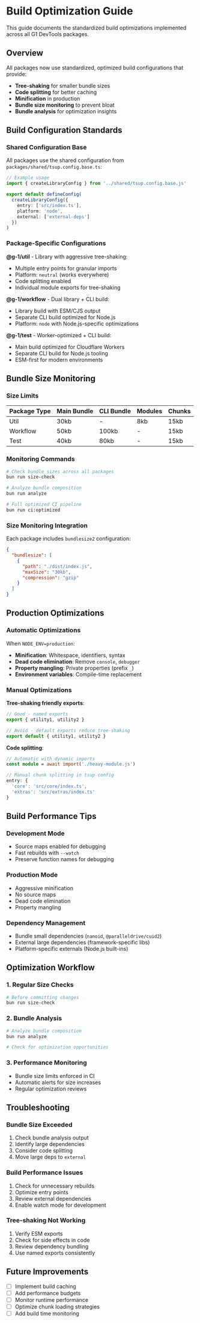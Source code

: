 # Build Optimization Guide

This guide documents the standardized build optimizations implemented across all G1 DevTools packages.

## Overview

All packages now use standardized, optimized build configurations that provide:
- **Tree-shaking** for smaller bundle sizes
- **Code splitting** for better caching
- **Minification** in production
- **Bundle size monitoring** to prevent bloat
- **Bundle analysis** for optimization insights

## Build Configuration Standards

### Shared Configuration Base

All packages use the shared configuration from `packages/shared/tsup.config.base.ts`:

```typescript
// Example usage
import { createLibraryConfig } from '../shared/tsup.config.base.js'

export default defineConfig(
  createLibraryConfig({
    entry: ['src/index.ts'],
    platform: 'node',
    external: ['external-deps']
  })
)
```

### Package-Specific Configurations

**@g-1/util** - Library with aggressive tree-shaking:
- Multiple entry points for granular imports
- Platform: `neutral` (works everywhere)  
- Code splitting enabled
- Individual module exports for tree-shaking

**@g-1/workflow** - Dual library + CLI build:
- Library build with ESM/CJS output
- Separate CLI build optimized for Node.js
- Platform: `node` with Node.js-specific optimizations

**@g-1/test** - Worker-optimized + CLI build:
- Main build optimized for Cloudflare Workers
- Separate CLI build for Node.js tooling
- ESM-first for modern environments

## Bundle Size Monitoring

### Size Limits

| Package Type | Main Bundle | CLI Bundle | Modules | Chunks |
|--------------|-------------|------------|---------|--------|
| Util         | 30kb        | -          | 8kb     | 15kb   |
| Workflow     | 50kb        | 100kb      | -       | 15kb   |
| Test         | 40kb        | 80kb       | -       | 15kb   |

### Monitoring Commands

```bash
# Check bundle sizes across all packages
bun run size-check

# Analyze bundle composition 
bun run analyze

# Full optimized CI pipeline
bun run ci:optimized
```

### Size Monitoring Integration

Each package includes `bundlesize2` configuration:

```json
{
  "bundlesize": [
    {
      "path": "./dist/index.js",
      "maxSize": "30kb",
      "compression": "gzip"
    }
  ]
}
```

## Production Optimizations

### Automatic Optimizations

When `NODE_ENV=production`:
- **Minification**: Whitespace, identifiers, syntax
- **Dead code elimination**: Remove `console`, `debugger`
- **Property mangling**: Private properties (prefix `_`)
- **Environment variables**: Compile-time replacement

### Manual Optimizations

**Tree-shaking friendly exports**:
```typescript
// Good - named exports
export { utility1, utility2 }

// Avoid - default exports reduce tree-shaking
export default { utility1, utility2 }
```

**Code splitting**:
```typescript
// Automatic with dynamic imports
const module = await import('./heavy-module.js')

// Manual chunk splitting in tsup config
entry: {
  'core': 'src/core/index.ts',
  'extras': 'src/extras/index.ts' 
}
```

## Build Performance Tips

### Development Mode
- Source maps enabled for debugging
- Fast rebuilds with `--watch`
- Preserve function names for debugging

### Production Mode
- Aggressive minification
- No source maps
- Dead code elimination
- Property mangling

### Dependency Management
- Bundle small dependencies (`nanoid`, `@paralleldrive/cuid2`)
- External large dependencies (framework-specific libs)
- Platform-specific externals (Node.js built-ins)

## Optimization Workflow

### 1. Regular Size Checks
```bash
# Before committing changes
bun run size-check
```

### 2. Bundle Analysis
```bash
# Analyze bundle composition
bun run analyze

# Check for optimization opportunities
```

### 3. Performance Monitoring
- Bundle size limits enforced in CI
- Automatic alerts for size increases
- Regular optimization reviews

## Troubleshooting

### Bundle Size Exceeded
1. Check bundle analysis output
2. Identify large dependencies
3. Consider code splitting
4. Move large deps to `external`

### Build Performance Issues  
1. Check for unnecessary rebuilds
2. Optimize entry points
3. Review external dependencies
4. Enable watch mode for development

### Tree-shaking Not Working
1. Verify ESM exports
2. Check for side effects in code
3. Review dependency bundling
4. Use named exports consistently

## Future Improvements

- [ ] Implement build caching
- [ ] Add performance budgets
- [ ] Monitor runtime performance
- [ ] Optimize chunk loading strategies
- [ ] Add build time monitoring